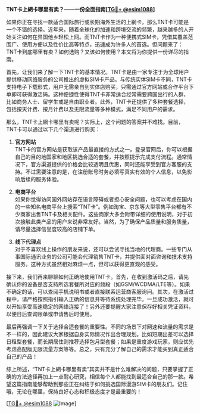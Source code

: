**TNT卡上網卡哪里有卖？——一份全面指南[[TG💪+ @esim1088](https://t.me/s/esim1088)]**

如果你正在寻找一款适合国际旅行或长期海外生活的上網卡，那么TNT卡可能是一个不错的选择。近年来，随着全球化的加速和跨境交流的频繁，越来越多的人开始关注如何在异国他乡轻松上网。而TNT卡作为一种便携式SIM卡，凭借其覆盖范围广、使用方便以及性价比高等特点，迅速成为许多人的首选。但问题来了：TNT卡到底哪里有卖？如何选购？又该如何使用？本文将为你提供一份详尽的指南。

首先，让我们来了解一下TNT卡的基本情况。TNT卡是由一家专注于为全球用户提供移动网络服务的公司推出的虚拟SIM卡产品。与传统实体SIM卡不同，TNT卡支持电子下载形式，用户无需亲自到实体店购买，只需通过官方网站或合作平台下单即可获得激活码。这种便捷性使得TNT卡非常适合经常需要跨国出行的人群，比如商务人士、留学生或是自由职业者。此外，TNT卡还提供了多种套餐选择，包括按天计费、按月计费以及无限流量等多种模式，满足不同用户的需求。

那么，TNT卡上網卡哪里有卖呢？实际上，这个问题的答案并不难找。目前，TNT卡可以通过以下几个渠道进行购买：

1. **官方网站**  
   TNT卡的官方网站是获取该产品最直接的方式之一。登录官网后，你可以根据自己的目的地国家和地区挑选合适的套餐，并按照提示完成支付流程。通常情况下，官方渠道提供的价格会比较透明且优惠，同时还能享受到官方客服的支持。不过需要注意的是，在注册账号时务必填写真实有效的个人信息，以免影响后续的服务体验。

2. **电商平台**  
   如果你觉得访问国外网站存在语言障碍或者担心安全问题，也可以考虑在国内的一些知名电商平台上搜索“TNT卡”。例如淘宝、京东等大型零售平台都有不少商家出售TNT卡及相关配件。这些商家大多会附带详细的使用说明，对于初次接触此类产品的用户来说非常友好。当然，为了确保产品质量和服务质量，请尽量选择信誉度较高的店铺下单。

3. **线下代理点**  
   对于不喜欢线上操作的朋友来说，还可以尝试寻找当地的代理商。一些专门从事国际通讯业务的公司可能会代理销售TNT卡，并提供面对面咨询和技术支持服务。这种方式虽然相对麻烦一点，但可以获得更直观的感受。

接下来，我们再来聊聊如何正确地使用TNT卡。首先，在收到激活码之后，请先确认你的设备是否支持所选套餐所对应的频段（如GSM/WCDMA/LTE等）。如果不确定的话，可以查阅手机说明书或者直接联系运营商客服询问。其次，在激活过程中，请严格按照指引输入正确的信息并等待系统处理完毕。一旦成功激活，就可以开始享受高速稳定的网络连接了！另外还要提醒大家注意保存好相关凭证资料，以便日后查询账单或申请售后时使用。

最后再强调一下关于选择合适套餐的重要性。不同的场景下对网速和流量的需求是不一样的，因此建议大家根据自身实际情况作出合理规划。比如短期出差可以选择日租型套餐，而长期居住则推荐选择包月型套餐；如果是重度游戏玩家，则应优先考虑高配版无限流量方案等等。总之，只有充分了解自己的需求才能买到真正适合自己的产品！

综上所述，“TNT卡上網卡哪里有卖”其实并不是什么难解决的问题，只要掌握了正确的方法途径再加上一点耐心研究，相信每个人都能找到最适合自己的那一款。希望这篇指南能够帮助到那些正在纠结于如何挑选国际漫游SIM卡的朋友们。记住哦，无论在哪里，保持良好心态和积极态度才是最重要的！

[[TG💪+ @esim1088](https://t.me/s/esim1088) ![Image](https://i.postimg.cc/4NQfJmqS/Snipaste-2025-05-13-00-14-12.png)]